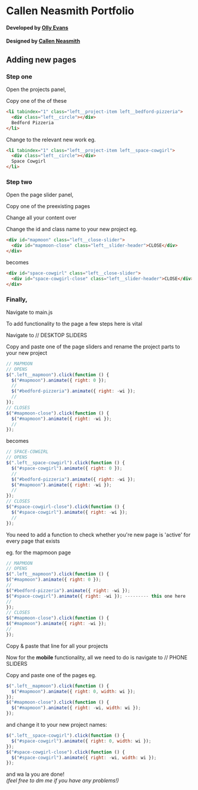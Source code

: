 # Callen Neasmith Portfolio

#### Developed by [Olly Evans](http://ollyevans.com/)

#### Designed by [Callen Neasmith](http://callenneasmith.com/)

## Adding new pages

### Step one

Open the projects panel, <!------- PROJECTS ------->

Copy one of the of these

```html
<li tabindex="1" class="left__project-item left__bedford-pizzeria">
  <div class="left__circle"></div>
  Bedford Pizzeria
</li>
```

Change to the relevant new work eg.

```html
<li tabindex="1" class="left__project-item left__space-cowgirl">
  <div class="left__circle"></div>
  Space Cowgirl
</li>
```

### Step two

Open the page slider panel, <!------- SLIDER PAGES (MOBILE & DESKTOP)------->

Copy one of the preexisting pages

Change all your content over

Change the id and class name to your new project eg.

```html
<div id="mapmoon" class="left__close-slider">
  <div id="mapmoon-close" class="left__slider-header">CLOSE</div>
</div>
```

becomes

```html
<div id="space-cowgirl" class="left__close-slider">
  <div id="space-cowgirl-close" class="left__slider-header">CLOSE</div>
</div>
```

### Finally,

Navigate to main.js

To add functionality to the page a few steps here is vital

Navigate to // DESKTOP SLIDERS

Copy and paste one of the page sliders and rename the project parts to your new project

```javascript
// MAPMOON
// OPENS
$(".left__mapmoon").click(function () {
  $("#mapmoon").animate({ right: 0 });
  //
  $("#bedford-pizzeria").animate({ right: -wi });
  //
});
// CLOSES
$("#mapmoon-close").click(function () {
  $("#mapmoon").animate({ right: -wi });
  //
});
```

becomes

```javascript
// SPACE-COWGIRL
// OPENS
$(".left__space-cowgirl").click(function () {
  $("#space-cowgirl").animate({ right: 0 });
  //
  $("#bedford-pizzeria").animate({ right: -wi });
  $("#mapmoon").animate({ right: -wi });
  //
});
// CLOSES
$("#space-cowgirl-close").click(function () {
  $("#space-cowgirl").animate({ right: -wi });
  //
});
```

You need to add a function to check whether you're new page is 'active' for every page that exists

eg. for the mapmoon page

```javascript
// MAPMOON
// OPENS
$(".left__mapmoon").click(function () {
$("#mapmoon").animate({ right: 0 });
//
$("#bedford-pizzeria").animate({ right: -wi });
$("#space-cowgirl").animate({ right: -wi }); --------- this one here
//
});
// CLOSES
$("#mapmoon-close").click(function () {
$("#mapmoon").animate({ right: -wi });
//
});
```

Copy & paste that line for all your projects

Now for the **mobile** functionality, all we need to do is navigate to // PHONE SLIDERS

Copy and paste one of the pages eg.

```javascript
$(".left__mapmoon").click(function () {
  $("#mapmoon").animate({ right: 0, width: wi });
});
$("#mapmoon-close").click(function () {
  $("#mapmoon").animate({ right: -wi, width: wi });
});
```

and change it to your new project names:

```javascript
$(".left__space-cowgirl").click(function () {
  $("#space-cowgirl").animate({ right: 0, width: wi });
});
$("#space-cowgirl-close").click(function () {
  $("#space-cowgirl").animate({ right: -wi, width: wi });
});
```

and wa la you are done!  
_(feel free to dm me if you have any problems!)_
